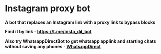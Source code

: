 # Instagram proxy bot

**A bot that replaces an Instagram link with a proxy link to bypass blocks**

**Find it by link - https://t.me/insta_dd_bot**

**Also try WhatsappDirectBot to get whatsapp applink and starting chats without saving any phones - [WhatsappDirect](https://t.me/WhatsappDirectUrlBot)**
